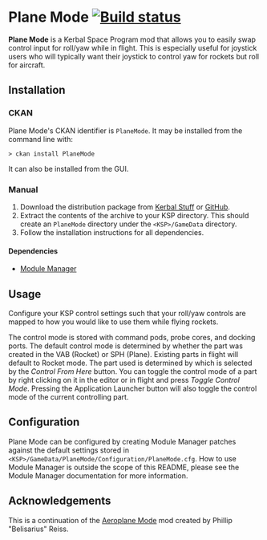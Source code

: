 # Plane Mode [![Build status][build-badge]][build]

**Plane Mode** is a Kerbal Space Program mod that allows you to easily swap control input for roll/yaw while in
flight. This is especially useful for joystick users who will typically want their joystick to control yaw for rockets
but roll for aircraft.

## Installation
### CKAN
Plane Mode's CKAN identifier is `PlaneMode`. It may be installed from the command line with:

```
> ckan install PlaneMode
```

It can also be installed from the GUI.

### Manual
1. Download the distribution package from [Kerbal Stuff][kerbalstuff] or [GitHub][github-releases].
2. Extract the contents of the archive to your KSP directory. This should create an `PlaneMode` directory under
the `<KSP>/GameData` directory.
3. Follow the installation instructions for all dependencies.

#### Dependencies
- [Module Manager][module-manager]

## Usage

Configure your KSP control settings such that your roll/yaw controls are mapped to how you would like to use them
while flying rockets.

The control mode is stored with command pods, probe cores, and docking ports. The default control mode is determined by
whether the part was created in the VAB (Rocket) or SPH (Plane). Existing parts in flight will default to Rocket mode.
The part used is determined by which is selected by the *Control From Here* button. You can toggle the control mode of
a part by right clicking on it in the editor or in flight and press *Toggle Control Mode*. Pressing the Application
Launcher button will also toggle the control mode of the current controlling part.

## Configuration

Plane Mode can be configured by creating Module Manager patches against the default settings stored in
`<KSP>/GameData/PlaneMode/Configuration/PlaneMode.cfg`. How to use Module Manager is outside the scope of this README,
please see the Module Manager documentation for more information.

## Acknowledgements

This is a continuation of the [Aeroplane Mode](http://forum.kerbalspaceprogram.com/threads/90034) mod created by
Phillip "Belisarius" Reiss.

[build]: https://ci.appveyor.com/project/Apokee/planemode/branch/develop
[build-badge]: https://ci.appveyor.com/api/projects/status/nlnofph4shq6t7ic/branch/develop?svg=true
[github-releases]: https://github.com/Apokee/PlaneMode/releases
[kerbalstuff]: https://kerbalstuff.com/mod/493/Plane%20Mode
[module-manager]: http://forum.kerbalspaceprogram.com/threads/55219
